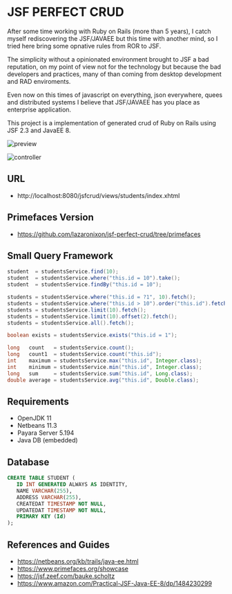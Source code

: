 # JSF PERFECT CRUD

After some time working with Ruby on Rails (more than 5 years), I catch myself rediscovering the JSF/JAVAEE but this time with another mind, so I tried here bring some opnative rules from ROR to JSF. 

The simplicity without a opinionated environment brought to JSF a bad reputation, on my point of view not for the technology but because the bad developers and practices, many of than coming from desktop development and RAD enviroments.

Even now on this times of javascript on everything, json everywhere, quees and distributed systems I believe that JSF/JAVAEE has you place as enterprise application.

This project is a implementation of generated crud of Ruby on Rails using JSF 2.3 and JavaEE 8.

![preview](https://nixo-etc.s3-sa-east-1.amazonaws.com/primefaces.gif)

![controller](https://nixo-etc.s3-sa-east-1.amazonaws.com/screenshot_jsfcrud_8.png)

## URL
* http://localhost:8080/jsfcrud/views/students/index.xhtml

## Primefaces Version
* https://github.com/lazaronixon/jsf-perfect-crud/tree/primefaces

## Small Query Framework

```java
student  = studentsService.find(10);
student  = studentsService.where("this.id = 10").take();
student  = studentsService.findBy("this.id = 10");

students = studentsService.where("this.id = ?1", 10).fetch();
students = studentsService.where("this.id > 10").order("this.id").fetch();
students = studentsService.limit(10).fetch();
students = studentsService.limit(10).offset(2).fetch();
students = studentsService.all().fetch();

boolean exists = studentsService.exists("this.id = 1");

long   count   = studentsService.count();
long   count1  = studentsService.count("this.id");
int    maximum = studentsService.max("this.id", Integer.class);
int    minimum = studentsService.min("this.id", Integer.class);
long   sum     = studentsService.sum("this.id", Long.class);
double average = studentsService.avg("this.id", Double.class);
```

## Requirements

* OpenJDK 11
* Netbeans 11.3
* Payara Server 5.194
* Java DB (embedded)

## Database

```SQL
CREATE TABLE STUDENT (
   ID INT GENERATED ALWAYS AS IDENTITY,
   NAME VARCHAR(255),
   ADDRESS VARCHAR(255),
   CREATEDAT TIMESTAMP NOT NULL,
   UPDATEDAT TIMESTAMP NOT NULL,
   PRIMARY KEY (Id)
);
```

## References and Guides

* https://netbeans.org/kb/trails/java-ee.html
* https://www.primefaces.org/showcase
* https://jsf.zeef.com/bauke.scholtz
* https://www.amazon.com/Practical-JSF-Java-EE-8/dp/1484230299
